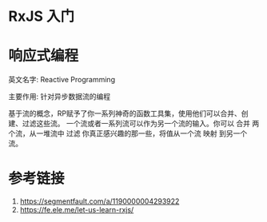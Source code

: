 # RxJS 入门

# 响应式编程

英文名字: Reactive Programming

主要作用: 针对异步数据流的编程

基于流的概念，RP赋予了你一系列神奇的函数工具集，使用他们可以合并、创建、过滤这些流。 一个流或者一系列流可以作为另一个流的输入。你可以 合并 两个流，从一堆流中 过滤 你真正感兴趣的那一些，将值从一个流 映射 到另一个流。

# 参考链接

1. https://segmentfault.com/a/1190000004293922
2. https://fe.ele.me/let-us-learn-rxjs/